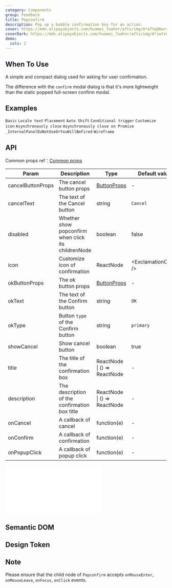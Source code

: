 ```yaml
---
category: Components
group: Feedback
title: Popconfirm
description: Pop up a bubble confirmation box for an action.
cover: https://mdn.alipayobjects.com/huamei_7uahnr/afts/img/A*a7tqQ6wrdeAAAAAAAAAAAAAADrJ8AQ/original
coverDark: https://mdn.alipayobjects.com/huamei_7uahnr/afts/img/A*iwYsQpeFcB0AAAAAAAAAAAAADrJ8AQ/original
demo:
  cols: 2
---
```


## When To Use

A simple and compact dialog used for asking for user confirmation.

The difference with the `confirm` modal dialog is that it's more lightweight than the static popped full-screen confirm modal.

## Examples

<!-- prettier-ignore -->
<code src="./demo/basic.tsx">Basic</code>
<code src="./demo/locale.tsx">Locale text</code>
<code src="./demo/placement.tsx">Placement</code>
<code src="./demo/shift.tsx" iframe="300">Auto Shift</code>
<code src="./demo/dynamic-trigger.tsx">Conditional trigger</code>
<code src="./demo/icon.tsx">Customize icon</code>
<code src="./demo/async.tsx">Asynchronously close</code>
<code src="./demo/promise.tsx">Asynchronously close on Promise</code>
<code src="./demo/render-panel.tsx" debug>_InternalPanelDoNotUseOrYouWillBeFired</code>
<code src="./demo/wireframe.tsx" debug>Wireframe</code>

## API

Common props ref：[Common props](/docs/react/common-props)

| Param | Description | Type | Default value | Version |
| --- | --- | --- | --- | --- |
| cancelButtonProps | The cancel button props | [ButtonProps](/components/button/#api) | - |  |
| cancelText | The text of the Cancel button | string | `Cancel` |  |
| disabled | Whether show popconfirm when click its childrenNode | boolean | false |  |
| icon | Customize icon of confirmation | ReactNode | &lt;ExclamationCircle /> |  |
| okButtonProps | The ok button props | [ButtonProps](/components/button/#api) | - |  |
| okText | The text of the Confirm button | string | `OK` |  |
| okType | Button `type` of the Confirm button | string | `primary` |  |
| showCancel | Show cancel button | boolean | true | 4.18.0 |
| title | The title of the confirmation box | ReactNode \| () => ReactNode | - |  |
| description | The description of the confirmation box title | ReactNode \| () => ReactNode | - | 5.1.0 |
| onCancel | A callback of cancel | function(e) | - |  |
| onConfirm | A callback of confirmation | function(e) | - |  |
| onPopupClick | A callback of popup click | function(e) | - | 5.5.0 |

<!-- Common API -->

<embed src="../tooltip/shared/sharedProps.en-US.md"></embed>

## Semantic DOM

<code src="./demo/_semantic.tsx" simplify="true"></code>

## Design Token

<ComponentTokenTable component="Popconfirm"></ComponentTokenTable>

<!-- ## FAQ -->

## Note

Please ensure that the child node of `Popconfirm` accepts `onMouseEnter`, `onMouseLeave`, `onFocus`, `onClick` events.
